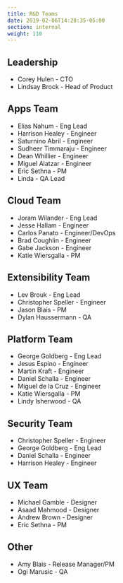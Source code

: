 ```yaml
---
title: R&D Teams
date: 2019-02-06T14:28:35-05:00
section: internal
weight: 110
---
```


## Leadership

* Corey Hulen - CTO
* Lindsay Brock - Head of Product

## Apps Team

* Elias Nahum - Eng Lead
* Harrison Healey - Engineer
* Saturnino Abril - Engineer
* Sudheer Timmaraju - Engineer
* Dean Whillier - Engineer
* Miguel Alatzar - Engineer
* Eric Sethna - PM
* Linda - QA Lead

## Cloud Team

* Joram Wilander - Eng Lead
* Jesse Hallam - Engineer
* Carlos Panato - Engineer/DevOps
* Brad Coughlin - Engineer
* Gabe Jackson - Engineer
* Katie Wiersgalla - PM

## Extensibility Team

* Lev Brouk - Eng Lead
* Christopher Speller - Engineer
* Jason Blais - PM
* Dylan Haussermann - QA

## Platform Team

* George Goldberg - Eng Lead
* Jesus Espino - Engineer
* Martin Kraft - Engineer
* Daniel Schalla - Engineer
* Miguel de la Cruz - Engineer
* Katie Wiersgalla - PM
* Lindy Isherwood - QA

## Security Team

* Christopher Speller - Engineer
* George Goldberg - Eng Lead
* Daniel Schalla - Engineer
* Harrison Healey - Engineer

## UX Team

* Michael Gamble - Designer
* Asaad Mahmood - Designer
* Andrew Brown - Designer
* Eric Sethna - PM

## Other

* Amy Blais - Release Manager/PM
* Ogi Marusic - QA
